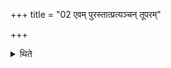 +++
title = "02 एवम् पुरस्तात्प्रत्यञ्चन् तूपरम्"

+++

<details><summary>थिते</summary>

एवं पुरस्तात्प्रत्यञ्चं तूपरम् । पश्चात्प्राचीनं गोमृगम् २
</details>
